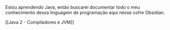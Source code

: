 Estou aprendendo Java, então buscarei documentar todo o meu conhecimento dessa linguagem de programação aqui nesse cofre Obsidian.

[[Java 2 - Compiladores e JVM]]

